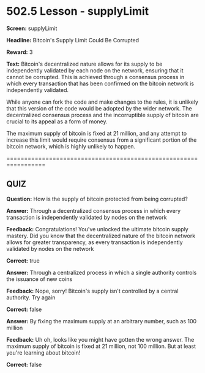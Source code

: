 # 502.5 Lesson - supplyLimit

**Screen:** supplyLimit

**Headline:** Bitcoin's Supply Limit Could Be Corrupted

**Reward:** 3

**Text:** Bitcoin's decentralized nature allows for its supply to be independently validated by each node on the network, ensuring that it cannot be corrupted. This is achieved through a consensus process in which every transaction that has been confirmed on the bitcoin network is independently validated.

While anyone can fork the code and make changes to the rules, it is unlikely that this version of the code would be adopted by the wider network. The decentralized consensus process and the incorruptible supply of bitcoin are crucial to its appeal as a form of money.

The maximum supply of bitcoin is fixed at 21 million, and any attempt to increase this limit would require consensus from a significant portion of the bitcoin network, which is highly unlikely to happen.

\=================================================================

## QUIZ

**Question:** How is the supply of bitcoin protected from being corrupted?

**Answer:** Through a decentralized consensus process in which every transaction is independently validated by nodes on the network

**Feedback:** Congratulations! You've unlocked the ultimate bitcoin supply mastery. Did you know that the decentralized nature of the bitcoin network allows for greater transparency, as every transaction is independently validated by nodes on the network

**Correct:** true

**Answer:** Through a centralized process in which a single authority controls the issuance of new coins

**Feedback:** Nope, sorry! Bitcoin's supply isn't controlled by a central authority. Try again

**Correct:** false

**Answer:** By fixing the maximum supply at an arbitrary number, such as 100 million

**Feedback:** Uh oh, looks like you might have gotten the wrong answer. The maximum supply of bitcoin is fixed at 21 million, not 100 million. But at least you're learning about bitcoin!

**Correct:** false

<figure><img src="../.gitbook/assets/502-05.png" alt=""><figcaption></figcaption></figure>
